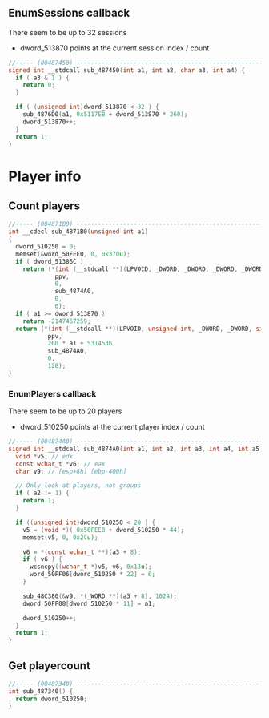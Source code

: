 ## EnumSessions callback

There seem to be up to 32 sessions

* dword_513870 points at the current session index / count

```C
//----- (00487450) --------------------------------------------------------
signed int __stdcall sub_487450(int a1, int a2, char a3, int a4) {
  if ( a3 & 1 ) {
    return 0;
  }

  if ( (unsigned int)dword_513870 < 32 ) {
    sub_4876D0(a1, 0x5117E8 + dword_513870 * 260);
    dword_513870++;
  }
  return 1;
}
```

# Player info

## Count players

```C
//----- (004871B0) --------------------------------------------------------
int __cdecl sub_4871B0(unsigned int a1)
{
  dword_510250 = 0;
  memset(&word_50FEE0, 0, 0x370u);
  if ( dword_51386C )
    return (*(int (__stdcall **)(LPVOID, _DWORD, _DWORD, _DWORD, _DWORD))(*(_DWORD *)ppv + 48))(
             ppv,
             0,
             sub_4874A0,
             0,
             0);
  if ( a1 >= dword_513870 )
    return -2147467259;
  return (*(int (__stdcall **)(LPVOID, unsigned int, _DWORD, _DWORD, signed int))(*(_DWORD *)ppv + 48))(
           ppv,
           260 * a1 + 5314536,
           sub_4874A0,
           0,
           128);
}
```

### EnumPlayers callback

There seem to be up to 20 players

* dword_510250 points at the current player index / count

```C
//----- (004874A0) --------------------------------------------------------
signed int __stdcall sub_4874A0(int a1, int a2, int a3, int a4, int a5) {
  void *v5; // edx
  const wchar_t *v6; // eax
  char v9; // [esp+8h] [ebp-400h]

  // Only look at players, not groups
  if ( a2 != 1) {
    return 1;
  } 

  if ((unsigned int)dword_510250 < 20 ) {
    v5 = (void *)( 0x50FEE0 + dword_510250 * 44);
    memset(v5, 0, 0x2Cu);

    v6 = *(const wchar_t **)(a3 + 8);
    if ( v6 ) {
      wcsncpy((wchar_t *)v5, v6, 0x13u);
      word_50FF06[dword_510250 * 22] = 0;
    }

    sub_48C380(&v9, *(_WORD **)(a3 + 8), 1024);
    dword_50FF08[dword_510250 * 11] = a1;

    dword_510250++;
  }
  return 1;
}
```

## Get playercount

```C
//----- (00487340) --------------------------------------------------------
int sub_487340() {
  return dword_510250;
}
```